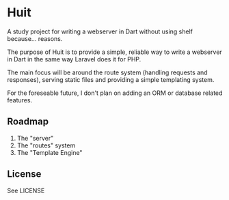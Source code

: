 # Huit

A study project for writing a webserver in Dart without using shelf because... reasons.

The purpose of Huit is to provide a simple, reliable way to write a webserver in Dart in the same way Laravel does it for PHP.

The main focus will be around the route system (handling requests and responses), serving static files and providing a simple templating system. 

For the foreseable future, I don't plan on adding an ORM or database related features.


## Roadmap
 1. The "server"
 2. The "routes" system 
 3. The "Template Engine"


## License

See LICENSE


